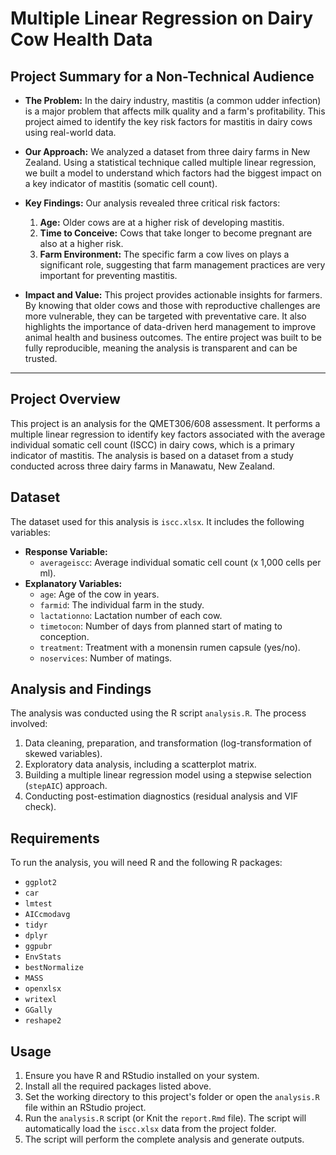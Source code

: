 # Multiple Linear Regression on Dairy Cow Health Data

## Project Summary for a Non-Technical Audience

*   **The Problem:** In the dairy industry, mastitis (a common udder infection) is a major problem that affects milk quality and a farm's profitability. This project aimed to identify the key risk factors for mastitis in dairy cows using real-world data.

*   **Our Approach:** We analyzed a dataset from three dairy farms in New Zealand. Using a statistical technique called multiple linear regression, we built a model to understand which factors had the biggest impact on a key indicator of mastitis (somatic cell count).

*   **Key Findings:** Our analysis revealed three critical risk factors:
    1.  **Age:** Older cows are at a higher risk of developing mastitis.
    2.  **Time to Conceive:** Cows that take longer to become pregnant are also at a higher risk.
    3.  **Farm Environment:** The specific farm a cow lives on plays a significant role, suggesting that farm management practices are very important for preventing mastitis.

*   **Impact and Value:** This project provides actionable insights for farmers. By knowing that older cows and those with reproductive challenges are more vulnerable, they can be targeted with preventative care. It also highlights the importance of data-driven herd management to improve animal health and business outcomes. The entire project was built to be fully reproducible, meaning the analysis is transparent and can be trusted.

---

## Project Overview

This project is an analysis for the QMET306/608 assessment. It performs a multiple linear regression to identify key factors associated with the average individual somatic cell count (ISCC) in dairy cows, which is a primary indicator of mastitis. The analysis is based on a dataset from a study conducted across three dairy farms in Manawatu, New Zealand.

## Dataset

The dataset used for this analysis is `iscc.xlsx`. It includes the following variables:

*   **Response Variable:**
    *   `averageiscc`: Average individual somatic cell count (x 1,000 cells per ml).
*   **Explanatory Variables:**
    *   `age`: Age of the cow in years.
    *   `farmid`: The individual farm in the study.
    *   `lactationno`: Lactation number of each cow.
    *   `timetocon`: Number of days from planned start of mating to conception.
    *   `treatment`: Treatment with a monensin rumen capsule (yes/no).
    *   `noservices`: Number of matings.

## Analysis and Findings

The analysis was conducted using the R script `analysis.R`. The process involved:
1.  Data cleaning, preparation, and transformation (log-transformation of skewed variables).
2.  Exploratory data analysis, including a scatterplot matrix.
3.  Building a multiple linear regression model using a stepwise selection (`stepAIC`) approach.
4.  Conducting post-estimation diagnostics (residual analysis and VIF check).

## Requirements

To run the analysis, you will need R and the following R packages:

*   `ggplot2`
*   `car`
*   `lmtest`
*   `AICcmodavg`
*   `tidyr`
*   `dplyr`
*   `ggpubr`
*   `EnvStats`
*   `bestNormalize`
*   `MASS`
*   `openxlsx`
*   `writexl`
*   `GGally`
*   `reshape2`

## Usage

1.  Ensure you have R and RStudio installed on your system.
2.  Install all the required packages listed above.
3.  Set the working directory to this project's folder or open the `analysis.R` file within an RStudio project.
4.  Run the `analysis.R` script (or Knit the `report.Rmd` file). The script will automatically load the `iscc.xlsx` data from the project folder.
5.  The script will perform the complete analysis and generate outputs. 
 
 
